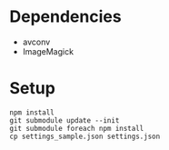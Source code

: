 # Dependencies

- avconv
- ImageMagick

# Setup

```
npm install
git submodule update --init
git submodule foreach npm install
cp settings_sample.json settings.json
```
